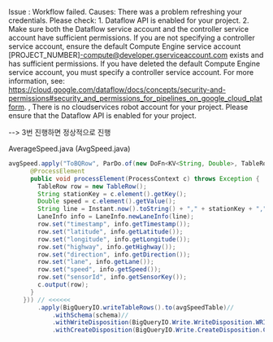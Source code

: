 Issue :
Workflow failed. Causes: There was a problem refreshing your credentials. Please check: 1. Dataflow API is enabled for your project. 2. Make sure both the Dataflow service account and the controller service account have sufficient permissions. If you are not specifying a controller service account, ensure the default Compute Engine service account [PROJECT_NUMBER]-compute@developer.gserviceaccount.com exists and has sufficient permissions. If you have deleted the default Compute Engine service account, you must specify a controller service account. For more information, see: https://cloud.google.com/dataflow/docs/concepts/security-and-permissions#security_and_permissions_for_pipelines_on_google_cloud_platform. , There is no cloudservices robot account for your project. Please ensure that the Dataflow API is enabled for your project.

--> 3번 진행하면 정상적으로 진행

AverageSpeed.java (AvgSpeed.java)

```java
avgSpeed.apply("ToBQRow", ParDo.of(new DoFn<KV<String, Double>, TableRow>() {
      @ProcessElement
      public void processElement(ProcessContext c) throws Exception {
        TableRow row = new TableRow();
        String stationKey = c.element().getKey();
        Double speed = c.element().getValue();
        String line = Instant.now().toString() + "," + stationKey + "," + speed; // CSV
        LaneInfo info = LaneInfo.newLaneInfo(line);
        row.set("timestamp", info.getTimestamp());
        row.set("latitude", info.getLatitude());
        row.set("longitude", info.getLongitude());
        row.set("highway", info.getHighway());
        row.set("direction", info.getDirection());
        row.set("lane", info.getLane());
        row.set("speed", info.getSpeed());
        row.set("sensorId", info.getSensorKey());
        c.output(row);
      }
    })) // <<<<<< 
        .apply(BigQueryIO.writeTableRows().to(avgSpeedTable)//
            .withSchema(schema)//
            .withWriteDisposition(BigQueryIO.Write.WriteDisposition.WRITE_APPEND) // WriteDisposition.WRITE_APPEND:새 래코드 추가
            .withCreateDisposition(BigQueryIO.Write.CreateDisposition.CREATE_IF_NEEDED));
```